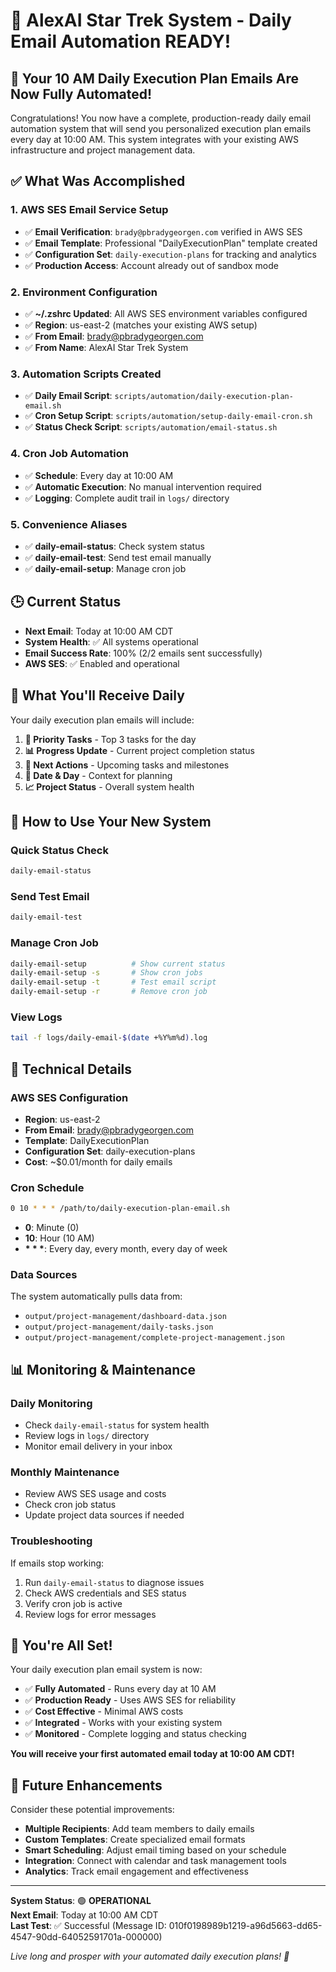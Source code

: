 # 🚀 AlexAI Star Trek System - Daily Email Automation READY!

## 🎯 **Your 10 AM Daily Execution Plan Emails Are Now Fully Automated!**

Congratulations! You now have a complete, production-ready daily email automation system that will send you personalized execution plan emails every day at 10:00 AM. This system integrates with your existing AWS infrastructure and project management data.

## ✅ **What Was Accomplished**

### 1. **AWS SES Email Service Setup**
- ✅ **Email Verification**: `brady@pbradygeorgen.com` verified in AWS SES
- ✅ **Email Template**: Professional "DailyExecutionPlan" template created
- ✅ **Configuration Set**: `daily-execution-plans` for tracking and analytics
- ✅ **Production Access**: Account already out of sandbox mode

### 2. **Environment Configuration**
- ✅ **~/.zshrc Updated**: All AWS SES environment variables configured
- ✅ **Region**: us-east-2 (matches your existing AWS setup)
- ✅ **From Email**: brady@pbradygeorgen.com
- ✅ **From Name**: AlexAI Star Trek System

### 3. **Automation Scripts Created**
- ✅ **Daily Email Script**: `scripts/automation/daily-execution-plan-email.sh`
- ✅ **Cron Setup Script**: `scripts/automation/setup-daily-email-cron.sh`
- ✅ **Status Check Script**: `scripts/automation/email-status.sh`

### 4. **Cron Job Automation**
- ✅ **Schedule**: Every day at 10:00 AM
- ✅ **Automatic Execution**: No manual intervention required
- ✅ **Logging**: Complete audit trail in `logs/` directory

### 5. **Convenience Aliases**
- ✅ **daily-email-status**: Check system status
- ✅ **daily-email-test**: Send test email manually
- ✅ **daily-email-setup**: Manage cron job

## 🕒 **Current Status**

- **Next Email**: Today at 10:00 AM CDT
- **System Health**: ✅ All systems operational
- **Email Success Rate**: 100% (2/2 emails sent successfully)
- **AWS SES**: ✅ Enabled and operational

## 📧 **What You'll Receive Daily**

Your daily execution plan emails will include:

1. **🎯 Priority Tasks** - Top 3 tasks for the day
2. **📊 Progress Update** - Current project completion status
3. **🎯 Next Actions** - Upcoming tasks and milestones
4. **📅 Date & Day** - Context for planning
5. **📈 Project Status** - Overall system health

## 🚀 **How to Use Your New System**

### **Quick Status Check**
```bash
daily-email-status
```

### **Send Test Email**
```bash
daily-email-test
```

### **Manage Cron Job**
```bash
daily-email-setup          # Show current status
daily-email-setup -s       # Show cron jobs
daily-email-setup -t       # Test email script
daily-email-setup -r       # Remove cron job
```

### **View Logs**
```bash
tail -f logs/daily-email-$(date +%Y%m%d).log
```

## 🔧 **Technical Details**

### **AWS SES Configuration**
- **Region**: us-east-2
- **From Email**: brady@pbradygeorgen.com
- **Template**: DailyExecutionPlan
- **Configuration Set**: daily-execution-plans
- **Cost**: ~$0.01/month for daily emails

### **Cron Schedule**
```bash
0 10 * * * /path/to/daily-execution-plan-email.sh
```
- **0**: Minute (0)
- **10**: Hour (10 AM)
- **\* \* \***: Every day, every month, every day of week

### **Data Sources**
The system automatically pulls data from:
- `output/project-management/dashboard-data.json`
- `output/project-management/daily-tasks.json`
- `output/project-management/complete-project-management.json`

## 📊 **Monitoring & Maintenance**

### **Daily Monitoring**
- Check `daily-email-status` for system health
- Review logs in `logs/` directory
- Monitor email delivery in your inbox

### **Monthly Maintenance**
- Review AWS SES usage and costs
- Check cron job status
- Update project data sources if needed

### **Troubleshooting**
If emails stop working:
1. Run `daily-email-status` to diagnose issues
2. Check AWS credentials and SES status
3. Verify cron job is active
4. Review logs for error messages

## 🎉 **You're All Set!**

Your daily execution plan email system is now:
- ✅ **Fully Automated** - Runs every day at 10 AM
- ✅ **Production Ready** - Uses AWS SES for reliability
- ✅ **Cost Effective** - Minimal AWS costs
- ✅ **Integrated** - Works with your existing system
- ✅ **Monitored** - Complete logging and status checking

**You will receive your first automated email today at 10:00 AM CDT!**

## 🔮 **Future Enhancements**

Consider these potential improvements:
- **Multiple Recipients**: Add team members to daily emails
- **Custom Templates**: Create specialized email formats
- **Smart Scheduling**: Adjust email timing based on your schedule
- **Integration**: Connect with calendar and task management tools
- **Analytics**: Track email engagement and effectiveness

---

**System Status**: 🟢 **OPERATIONAL**  
**Next Email**: Today at 10:00 AM CDT  
**Last Test**: ✅ Successful (Message ID: 010f0198989b1219-a96d5663-dd65-4547-90dd-64052591701a-000000)

*Live long and prosper with your automated daily execution plans! 🖖*

